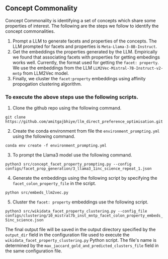## Concept Commonality

Concept Commonality is identifying a set of concepts which share some properties of interest. The following are the steps we follow to identify the concept commonalities.

1) Prompt a LLM to generate facets and properties of the concepts. The LLM prompted for facets and properties is `Meta-Llama-3-8B-Instruct`.
2) Get the embeddings the properties generated by the LLM. Empirically we found that associating facets with properties for getting embedings works well. Currently, the format used for getting the `facet: property`. We use the embeddings from the LLM `LLM2Vec-Mistral-7B-Instruct-v2-mntp` from LLM2Vec model.
3) Finally, we cluster the `facet:property` embeddings using affinity propogation clustering algorithm.

### To execute the above steps use the following scripts.

1) Clone the github repo using the following command.

`git clone https://github.com/amitgajbhiye/llm_direct_preference_optimisation.git`

2) Create the conda environment from file the `environment_prompting.yml` using the following command.

`conda env create -f environment_prompting.yml`

3) To prompt the Llama3 model use the following command.

`python3 src/concept_facet_property_prompting.py --config configs/facet_prop_generation/3_llama3_1inc_science_repeat_1.json`

4) Generate the embeddings using the following script by specifying the `facet_colon_property_file` in the script.

`python src/embeds_llm2vec.py`

5) Cluster the `facet: property` embeddings use the following script.

`python3 src/wikidata_facet_property_clustering.py --config_file  configs/clustering/10_mistral7b_inst_mntp_facet_colon_property_embeds_5inc_science.json`


The final output file will be saved in the output directory specified by the `output_dir` field in the configuration file used to execute the `wikidata_facet_property_clustering.py` Python script. The file's name is determined by the `max_jaccard_gold_and_predicted_clusters_file` field in the same configuration file. 
